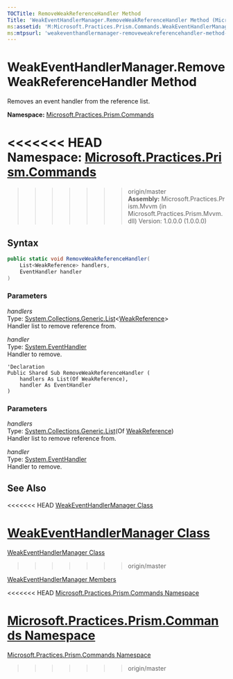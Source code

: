 ```yaml
---
TOCTitle: RemoveWeakReferenceHandler Method
Title: 'WeakEventHandlerManager.RemoveWeakReferenceHandler Method (Microsoft.Practices.Prism.Commands)'
ms:assetid: 'M:Microsoft.Practices.Prism.Commands.WeakEventHandlerManager.RemoveWeakReferenceHandler(System.Collections.Generic.List{System.WeakReference},System.EventHandler)'
ms:mtpsurl: 'weakeventhandlermanager-removeweakreferencehandler-method-mspp-commands.md'
---
```


# WeakEventHandlerManager.RemoveWeakReferenceHandler Method

Removes an event handler from the reference list.

**Namespace:** [Microsoft.Practices.Prism.Commands](https://msdn.microsoft.com/en-us/library/microsoft.practices.prism.commands(v=pandp.50))

<<<<<<< HEAD
**Namespace:** [Microsoft.Practices.Prism.Commands](https://msdn.microsoft.com/library/microsoft.practices.prism.commands)
=======
>>>>>>> origin/master
**Assembly:** Microsoft.Practices.Prism.Mvvm (in Microsoft.Practices.Prism.Mvvm.dll) Version: 1.0.0.0 (1.0.0.0)

## Syntax

```C#
public static void RemoveWeakReferenceHandler(
	List<WeakReference> handlers,
	EventHandler handler
)
```

### Parameters

*handlers*<br/>
Type: [System.Collections.Generic.List](http://msdn2.microsoft.com/en-us/library/6sh2ey19)&lt;[WeakReference](http://msdn.microsoft.com/en-us/library/hbh8w2zd)&gt;<br/>
Handler list to remove reference from.

*handler*<br/>
Type: [System.EventHandler](http://msdn.microsoft.com/en-us/library/xhb70ccc)<br/>
Handler to remove.

```VB
'Declaration
Public Shared Sub RemoveWeakReferenceHandler ( 
	handlers As List(Of WeakReference),
	handler As EventHandler
)
```

### Parameters

*handlers*<br/>
Type: [System.Collections.Generic.List](http://msdn2.microsoft.com/en-us/library/6sh2ey19)(Of [WeakReference](http://msdn.microsoft.com/en-us/library/hbh8w2zd))<br/>
Handler list to remove reference from.

*handler*<br/>
Type: [System.EventHandler](http://msdn.microsoft.com/en-us/library/xhb70ccc)<br/>
Handler to remove.

## See Also

<<<<<<< HEAD
[WeakEventHandlerManager Class](weakeventhandlermanager-class-mspp-commands.md)

[WeakEventHandlerManager Class](https://msdn.microsoft.com/library/microsoft.practices.prism.commands.weakeventhandlermanager)
=======
[WeakEventHandlerManager Class](https://msdn.microsoft.com/en-us/library/microsoft.practices.prism.commands.weakeventhandlermanager(v=pandp.50))
>>>>>>> origin/master

[WeakEventHandlerManager Members](https://msdn.microsoft.com/en-us/library/microsoft.practices.prism.commands.weakeventhandlermanager_members(v=pandp.50))

<<<<<<< HEAD
[Microsoft.Practices.Prism.Commands Namespace](mspp-commands-namespace.md)

[Microsoft.Practices.Prism.Commands Namespace](https://msdn.microsoft.com/library/microsoft.practices.prism.commands)
=======
[Microsoft.Practices.Prism.Commands Namespace](https://msdn.microsoft.com/en-us/library/microsoft.practices.prism.commands(v=pandp.50))
>>>>>>> origin/master
